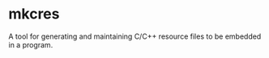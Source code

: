 mkcres
======

A tool for generating and maintaining C/C++ resource files to be embedded in a program.
